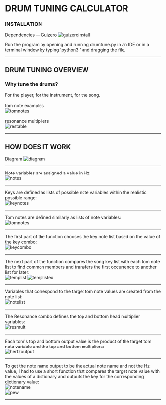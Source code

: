 # DRUM TUNING CALCULATOR

### INSTALLATION

Dependencies -- [Guizero](https://lawsie.github.io/guizero/)
![guizeroinstall](/images/guizeroinstall.png)

Run the program by opening and running drumtune.py in an IDE or in a terminal window by typing 'python3 ' and dragging the file.
***

## DRUM TUNING OVERVIEW

### Why tune the drums?
For the player, for the instrument, for the song.
<br/>
<br/>
tom note examples<br/>
![tomnotes](/images/tomsizenotes.png)<br/>
<br/>
resonance multipliers<br/>
![restable](/images/restable.png)<br/>
***

## HOW DOES IT WORK
Diagram
![diagram](/images/diagram.png)<br/>
***
Note variables are assigned a value in Hz: <br/>
![notes](/images/notes.png)<br/>
***
Keys are defined as lists of possible note variables within the realistic possible range: <br/>
![keynotes](/images/keynotes.png)<br/>
***
Tom notes are defined similarly as lists of note variables: <br/>
![tomnotes](/images/tomnotes.png)<br/>
***
The first part of the function chooses the key note list based on the value of the key combo:  <br/>
![keycombo](/images/keycombo.png)<br/>
***
The next part of the function compares the song key list with each tom note list to find common members and transfers the first occurrence to another list for later: <br/>
![templist](/images/templist.png)
![templistex](/images/templistex.png)<br/>
***
Variables that correspond to the target tom note values are created from the note list: <br/>
![notelist](/images/notelist.png)<br/>
***
The Resonance combo defines the top and bottom head multiplier variables: <br/>
![resmult](/images/resmult.png)<br/>
***
Each tom's top and bottom output value is the product of the target tom note variable and the top and bottom multipliers:  <br/>
![hertzoutput](/images/hertzoutput.png)<br/>
***
To get the note name output to be the actual note name and not the Hz value, I had to use a short function that compares the target note value with the values of a dictionary and outputs the key for the corresponding dictionary value: <br/>
![notename](/images/notename.png)<br/>
![pew](/images/pew.png)<br/>
***
